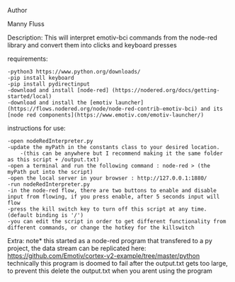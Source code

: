 Author

Manny Fluss

Description:
This will interpret emotiv-bci commands from the node-red library and convert them into clicks and keyboard presses

requirements:

    -python3 https://www.python.org/downloads/ 
    -pip install keyboard
    -pip install pydirectinput
    -download and install [node-red] (https://nodered.org/docs/getting-started/local)
    -download and install the [emotiv launcher](https://flows.nodered.org/node/node-red-contrib-emotiv-bci) and its [node red components](https://www.emotiv.com/emotiv-launcher/)

instructions for use:

    -open nodeRedInterpreter.py
    -update the myPath in the constants class to your desired location. 
        -(this can be anywhere but I recommend making it the same folder as this script + /output.txt)
    -open a terminal and run the following command : node-red > (the myPath put into the script)
    -open the local server in your browser : http://127.0.0.1:1880/
    -run nodeRedInterpreter.py
    -in the node-red flow, there are two buttons to enable and disable input from flowing, if you press enable, after 5 seconds input will flow
    -press the kill switch key to turn off this script at any time. (default binding is '/')
    -you can edit the script in order to get different functionality from different commands, or change the hotkey for the killswitch

 Extra:
    note* this started as a node-red program that transfered to a py project, the data stream can be replicated here: https://github.com/Emotiv/cortex-v2-example/tree/master/python
    technically this program is doomed to fail after the output.txt gets too large, to prevent this delete the output.txt when you arent using the program